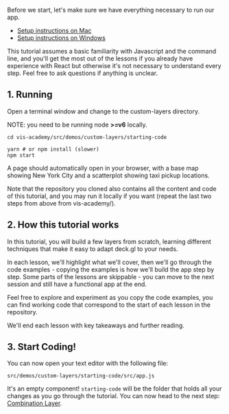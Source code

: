 Before we start, let's make sure we have everything necessary to run our app.

* [Setup instructions on Mac](#/installing-a-coding-environment/installing-tools-mac)
* [Setup instructions on Windows](#/installing-a-coding-environment/installing-tools-windows)

This tutorial assumes a basic familiarity with Javascript and the command line,
and you'll get the most out of the lessons if you already have experience with React
but otherwise it's not necessary to understand every step. Feel free to ask
questions if anything is unclear.

## 1. Running
Open a terminal window and change to the custom-layers directory.

NOTE: you need to be running node **>=v6** locally.

```
cd vis-academy/src/demos/custom-layers/starting-code

yarn # or npm install (slower)
npm start
```

A page should automatically open in your browser, with a base map showing New York City and a scatterplot showing taxi pickup locations.

Note that the repository you cloned also contains all the content and code of
this tutorial, and you may run it locally if you want (repeat the last two steps
from above from vis-academy/).

## 2. How this tutorial works

In this tutorial, you will build a few layers from scratch, learning different techniques that make it easy to adapt deck.gl to your needs.

In each lesson, we'll highlight what we'll cover, then we'll go through the code examples - copying the examples is how we'll build the app step by step. Some parts of the lessons are skippable - you can move to the next session and still have a functional app at the end.

Feel free to explore and experiment as you copy the code examples, you can find working code that correspond to the start of each lesson in the repository.

We'll end each lesson with key takeaways and further reading.

## 3. Start Coding!

You can now open your text editor with the following file:

```
src/demos/custom-layers/starting-code/src/app.js
```

It's an empty component! `starting-code` will be the folder that holds all your
changes as you go through the tutorial. You can now head to the next step:
[Combination Layer](#/custom-layers/1-combination-layer).
